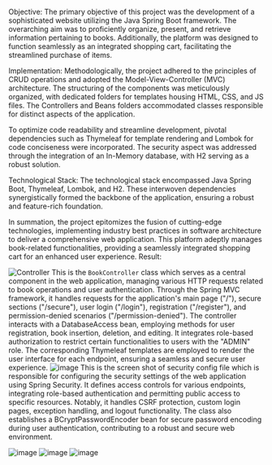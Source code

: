Objective:
The primary objective of this project was the development of a sophisticated website utilizing the Java Spring Boot framework. The overarching aim was to proficiently organize, present, and retrieve information pertaining to books. Additionally, the platform was designed to function seamlessly as an integrated shopping cart, facilitating the streamlined purchase of items.

Implementation:
Methodologically, the project adhered to the principles of CRUD operations and adopted the Model-View-Controller (MVC) architecture. The structuring of the components was meticulously organized, with dedicated folders for templates housing HTML, CSS, and JS files. The Controllers and Beans folders accommodated classes responsible for distinct aspects of the application.

To optimize code readability and streamline development, pivotal dependencies such as Thymeleaf for template rendering and Lombok for code conciseness were incorporated. The security aspect was addressed through the integration of an In-Memory database, with H2 serving as a robust solution.

Technological Stack:
The technological stack encompassed Java Spring Boot, Thymeleaf, Lombok, and H2. These interwoven dependencies synergistically formed the backbone of the application, ensuring a robust and feature-rich foundation.

In summation, the project epitomizes the fusion of cutting-edge technologies, implementing industry best practices in software architecture to deliver a comprehensive web application. This platform adeptly manages book-related functionalities, providing a seamlessly integrated shopping cart for an enhanced user experience.
Result:

![Controller](https://github.com/aniketsha/Books-Org-Project/assets/90695737/f7de2172-219d-439f-b5a7-4777add7e3a1)
This is the `BookController` class which serves as a central component in the web application, managing various HTTP requests related to book operations and user authentication. Through the Spring MVC framework, it handles requests for the application's main page ("/"), secure sections ("/secure"), user login ("/login"), registration ("/register"), and permission-denied scenarios ("/permission-denied"). The controller interacts with a DatabaseAccess bean, employing methods for user registration, book insertion, deletion, and editing. It integrates role-based authorization to restrict certain functionalities to users with the "ADMIN" role. The corresponding Thymeleaf templates are employed to render the user interface for each endpoint, ensuring a seamless and secure user experience.
![image](https://github.com/aniketsha/Books-Org-Project/assets/90695737/aedb148b-fb35-4a87-be68-ade5928a7cea)
This is the screen shot of security config file which is responsible for configuring the security settings of the web application using Spring Security. It defines access controls for various endpoints, integrating role-based authentication and permitting public access to specific resources. Notably, it handles CSRF protection, custom login pages, exception handling, and logout functionality. The class also establishes a BCryptPasswordEncoder bean for secure password encoding during user authentication, contributing to a robust and secure web environment.

![image](https://github.com/aniketsha/Books-Org-Project/assets/90695737/2505d40f-12e1-490b-9c7b-734f014f3bf1)
![image](https://github.com/aniketsha/Books-Org-Project/assets/90695737/e398e9de-fa4c-42d9-a5d6-e80d03f0c888)
![image](https://github.com/aniketsha/Books-Org-Project/assets/90695737/39db687c-6b9e-485a-8a26-f695c7699a9e)


